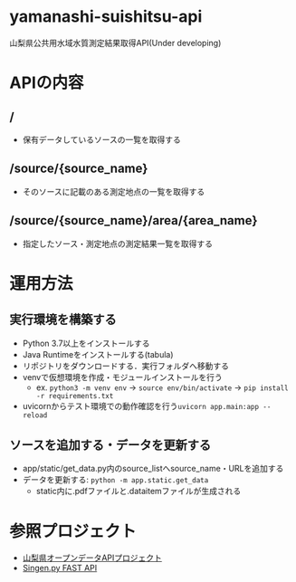 # yamanashi-suishitsu-api
山梨県公共用水域水質測定結果取得API(Under developing)

# APIの内容
## /
* 保有データしているソースの一覧を取得する
## /source/{source_name}
* そのソースに記載のある測定地点の一覧を取得する
## /source/{source_name}/area/{area_name}
* 指定したソース・測定地点の測定結果一覧を取得する

# 運用方法
## 実行環境を構築する
* Python 3.7以上をインストールする
* Java Runtimeをインストールする(tabula)
* リポジトリをダウンロードする．実行フォルダへ移動する
* venvで仮想環境を作成・モジュールインストールを行う
    * ex. `python3 -m venv env` -> `source env/bin/activate` -> `pip install -r requirements.txt`
* uvicornからテスト環境での動作確認を行う`uvicorn app.main:app --reload`
## ソースを追加する・データを更新する
* app/static/get_data.py内のsource_listへsource_name・URLを追加する
* データを更新する: `python -m app.static.get_data`
    * static内に.pdfファイルと.dataitemファイルが生成される

# 参照プロジェクト
* [山梨県オープンデータAPIプロジェクト](https://github.com/opendata-yamanashi)
* [Singen.py FAST API](https://github.com/shingenpy/fastapi_workshop)